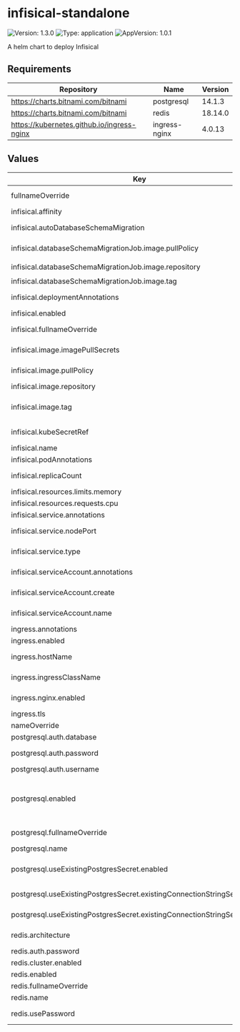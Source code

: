 # infisical-standalone

![Version: 1.3.0](https://img.shields.io/badge/Version-1.3.0-informational?style=flat-square) ![Type: application](https://img.shields.io/badge/Type-application-informational?style=flat-square) ![AppVersion: 1.0.1](https://img.shields.io/badge/AppVersion-1.0.1-informational?style=flat-square)

A helm chart to deploy Infisical

## Requirements

| Repository | Name | Version |
|------------|------|---------|
| https://charts.bitnami.com/bitnami | postgresql | 14.1.3 |
| https://charts.bitnami.com/bitnami | redis | 18.14.0 |
| https://kubernetes.github.io/ingress-nginx | ingress-nginx | 4.0.13 |

## Values

| Key | Type | Default | Description |
|-----|------|---------|-------------|
| fullnameOverride | string | `""` | Overrides the full name of the release, affecting resource names |
| infisical.affinity | object | `{}` | Node affinity settings for pod placement |
| infisical.autoDatabaseSchemaMigration | bool | `true` | Automatically migrates new database schema when deploying |
| infisical.databaseSchemaMigrationJob.image.pullPolicy | string | `"IfNotPresent"` | Pulls image only if not present on the node |
| infisical.databaseSchemaMigrationJob.image.repository | string | `"ghcr.io/groundnuty/k8s-wait-for"` | Image repository for migration wait job |
| infisical.databaseSchemaMigrationJob.image.tag | string | `"no-root-v2.0"` | Image tag version |
| infisical.deploymentAnnotations | object | `{}` | Custom annotations for Infisical deployment |
| infisical.enabled | bool | `true` |  |
| infisical.fullnameOverride | string | `""` | Override for the full name of Infisical resources in this deployment |
| infisical.image.imagePullSecrets | list | `[]` | Secret references for pulling the image, if needed |
| infisical.image.pullPolicy | string | `"IfNotPresent"` | Pulls image only if not already present on the node |
| infisical.image.repository | string | `"infisical/infisical"` | Image repository for the Infisical service |
| infisical.image.tag | string | `"v0.93.1-postgres"` | Specific version tag of the Infisical image. View the latest version here https://hub.docker.com/r/infisical/infisical |
| infisical.kubeSecretRef | string | `"infisical-secrets"` | Kubernetes Secret reference containing Infisical root credentials |
| infisical.name | string | `"infisical"` |  |
| infisical.podAnnotations | object | `{}` | Custom annotations for Infisical pods |
| infisical.replicaCount | int | `2` | Number of pod replicas for high availability |
| infisical.resources.limits.memory | string | `"600Mi"` | Memory limit for Infisical container |
| infisical.resources.requests.cpu | string | `"350m"` | CPU request for Infisical container |
| infisical.service.annotations | object | `{}` | Custom annotations for Infisical service |
| infisical.service.nodePort | string | `""` | Optional node port for service when using NodePort type |
| infisical.service.type | string | `"ClusterIP"` | Service type, can be changed based on exposure needs (e.g., LoadBalancer) |
| infisical.serviceAccount.annotations | object | `{}` | Custom annotations for the auto-created service account |
| infisical.serviceAccount.create | bool | `true` | Creates a new service account if true, with necessary permissions for this chart |
| infisical.serviceAccount.name | string | `nil` | Optional custom service account name, if existing service account is used |
| ingress.annotations | object | `{}` | Custom annotations for ingress resource |
| ingress.enabled | bool | `true` | Enable or disable ingress configuration |
| ingress.hostName | string | `""` | Hostname for ingress access, e.g., app.example.com |
| ingress.ingressClassName | string | `"nginx"` | Specifies the ingress class, useful for multi-ingress setups |
| ingress.nginx.enabled | bool | `true` | Enable NGINX-specific settings, if using NGINX ingress controller |
| ingress.tls | list | `[]` | TLS settings for HTTPS access |
| nameOverride | string | `""` | Overrides the default release name |
| postgresql.auth.database | string | `"infisicalDB"` | Database name for Infisical |
| postgresql.auth.password | string | `"root"` | Password for PostgreSQL database access |
| postgresql.auth.username | string | `"infisical"` | Database username for PostgreSQL |
| postgresql.enabled | bool | `true` | Enables an in-cluster PostgreSQL deployment. To achieve HA for Postgres, we recommend deploying https://github.com/zalando/postgres-operator instead. |
| postgresql.fullnameOverride | string | `"postgresql"` | Full name override for PostgreSQL resources |
| postgresql.name | string | `"postgresql"` | PostgreSQL resource name |
| postgresql.useExistingPostgresSecret.enabled | bool | `false` | Set to true if using an existing Kubernetes secret that contains PostgreSQL connection string |
| postgresql.useExistingPostgresSecret.existingConnectionStringSecret.key | string | `""` | Key name in the Kubernetes secret that holds the connection string |
| postgresql.useExistingPostgresSecret.existingConnectionStringSecret.name | string | `""` | Kubernetes secret name containing the PostgreSQL connection string |
| redis.architecture | string | `"standalone"` | Redis deployment type (e.g., standalone or cluster) |
| redis.auth.password | string | `"mysecretpassword"` | Redis password |
| redis.cluster.enabled | bool | `false` | Clustered Redis deployment |
| redis.enabled | bool | `true` | Enables an in-cluster Redis deployment |
| redis.fullnameOverride | string | `"redis"` | Full name override for Redis resources |
| redis.name | string | `"redis"` | Redis resource name |
| redis.usePassword | bool | `true` | Requires a password for Redis authentication |
